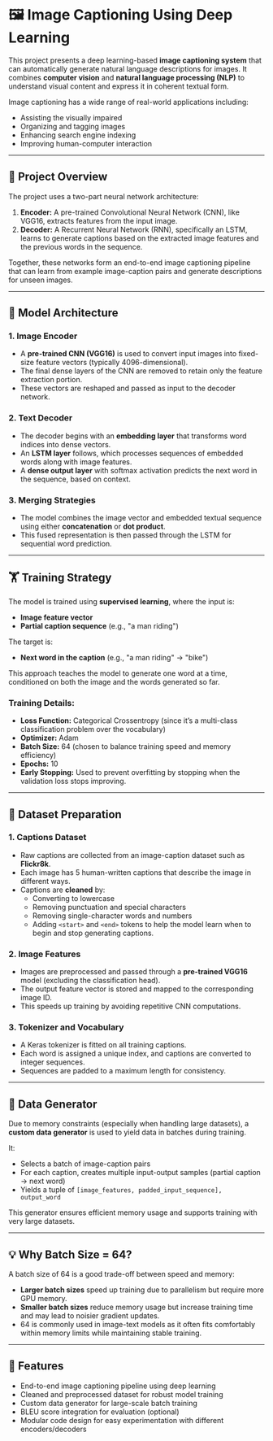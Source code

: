 # 🖼️ Image Captioning Using Deep Learning

This project presents a deep learning-based **image captioning system** that can automatically generate natural language descriptions for images. It combines **computer vision** and **natural language processing (NLP)** to understand visual content and express it in coherent textual form.

Image captioning has a wide range of real-world applications including:
- Assisting the visually impaired
- Organizing and tagging images
- Enhancing search engine indexing
- Improving human-computer interaction

---

## 🚀 Project Overview

The project uses a two-part neural network architecture:
1. **Encoder:** A pre-trained Convolutional Neural Network (CNN), like VGG16, extracts features from the input image.
2. **Decoder:** A Recurrent Neural Network (RNN), specifically an LSTM, learns to generate captions based on the extracted image features and the previous words in the sequence.

Together, these networks form an end-to-end image captioning pipeline that can learn from example image-caption pairs and generate descriptions for unseen images.

---

## 🧠 Model Architecture

### 1. **Image Encoder**
- A **pre-trained CNN (VGG16)** is used to convert input images into fixed-size feature vectors (typically 4096-dimensional).
- The final dense layers of the CNN are removed to retain only the feature extraction portion.
- These vectors are reshaped and passed as input to the decoder network.

### 2. **Text Decoder**
- The decoder begins with an **embedding layer** that transforms word indices into dense vectors.
- An **LSTM layer** follows, which processes sequences of embedded words along with image features.
- A **dense output layer** with softmax activation predicts the next word in the sequence, based on context.

### 3. **Merging Strategies**
- The model combines the image vector and embedded textual sequence using either **concatenation** or **dot product**.
- This fused representation is then passed through the LSTM for sequential word prediction.

---

## 🏋️ Training Strategy

The model is trained using **supervised learning**, where the input is:
- **Image feature vector**
- **Partial caption sequence** (e.g., "a man riding")

The target is:
- **Next word in the caption** (e.g., "a man riding" → "bike")

This approach teaches the model to generate one word at a time, conditioned on both the image and the words generated so far.

### Training Details:
- **Loss Function:** Categorical Crossentropy (since it’s a multi-class classification problem over the vocabulary)
- **Optimizer:** Adam
- **Batch Size:** 64 (chosen to balance training speed and memory efficiency)
- **Epochs:** 10
- **Early Stopping:** Used to prevent overfitting by stopping when the validation loss stops improving.

---

## 🧹 Dataset Preparation

### 1. **Captions Dataset**
- Raw captions are collected from an image-caption dataset such as **Flickr8k**.
- Each image has 5 human-written captions that describe the image in different ways.
- Captions are **cleaned** by:
  - Converting to lowercase
  - Removing punctuation and special characters
  - Removing single-character words and numbers
  - Adding `<start>` and `<end>` tokens to help the model learn when to begin and stop generating captions.

### 2. **Image Features**
- Images are preprocessed and passed through a **pre-trained VGG16** model (excluding the classification head).
- The output feature vector is stored and mapped to the corresponding image ID.
- This speeds up training by avoiding repetitive CNN computations.

### 3. **Tokenizer and Vocabulary**
- A Keras tokenizer is fitted on all training captions.
- Each word is assigned a unique index, and captions are converted to integer sequences.
- Sequences are padded to a maximum length for consistency.

---

## 🔁 Data Generator

Due to memory constraints (especially when handling large datasets), a **custom data generator** is used to yield data in batches during training.

It:
- Selects a batch of image-caption pairs
- For each caption, creates multiple input-output samples (partial caption → next word)
- Yields a tuple of `[image_features, padded_input_sequence], output_word`

This generator ensures efficient memory usage and supports training with very large datasets.

---

## 💡 Why Batch Size = 64?

A batch size of 64 is a good trade-off between speed and memory:
- **Larger batch sizes** speed up training due to parallelism but require more GPU memory.
- **Smaller batch sizes** reduce memory usage but increase training time and may lead to noisier gradient updates.
- 64 is commonly used in image-text models as it often fits comfortably within memory limits while maintaining stable training.

---

## 📌 Features

- End-to-end image captioning pipeline using deep learning
- Cleaned and preprocessed dataset for robust model training
- Custom data generator for large-scale batch training
- BLEU score integration for evaluation (optional)
- Modular code design for easy experimentation with different encoders/decoders
